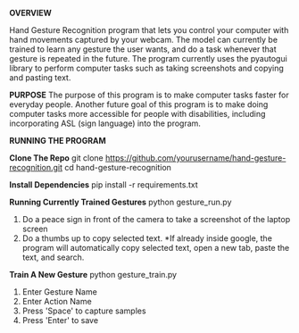 **OVERVIEW**

Hand Gesture Recognition program that lets you control your computer with hand movements captured by your webcam. The model can currently
be trained to learn any gesture the user wants, and do a task whenever that gesture is repeated in the future. The program currently uses
the pyautogui library to perform computer tasks such as taking screenshots and copying and pasting text. 

**PURPOSE**
The purpose of this program is to make computer tasks faster for everyday people.
Another future goal of this program is to make doing computer tasks more accessible for people with disabilities, including incorporating
ASL (sign language) into the program.

**RUNNING THE PROGRAM**

**Clone The Repo**
git clone https://github.com/yourusername/hand-gesture-recognition.git
cd hand-gesture-recognition

**Install Dependencies**
pip install -r requirements.txt

**Running Currently Trained Gestures**
python gesture_run.py
1. Do a peace sign in front of the camera to take a screenshot of the laptop screen
2. Do a thumbs up to copy selected text.
     *If already inside google, the program will automatically copy selected text, open a new tab, paste the text, and search.

**Train A New Gesture**
python gesture_train.py
1. Enter Gesture Name
2. Enter Action Name
3. Press 'Space' to capture samples
4. Press 'Enter' to save


